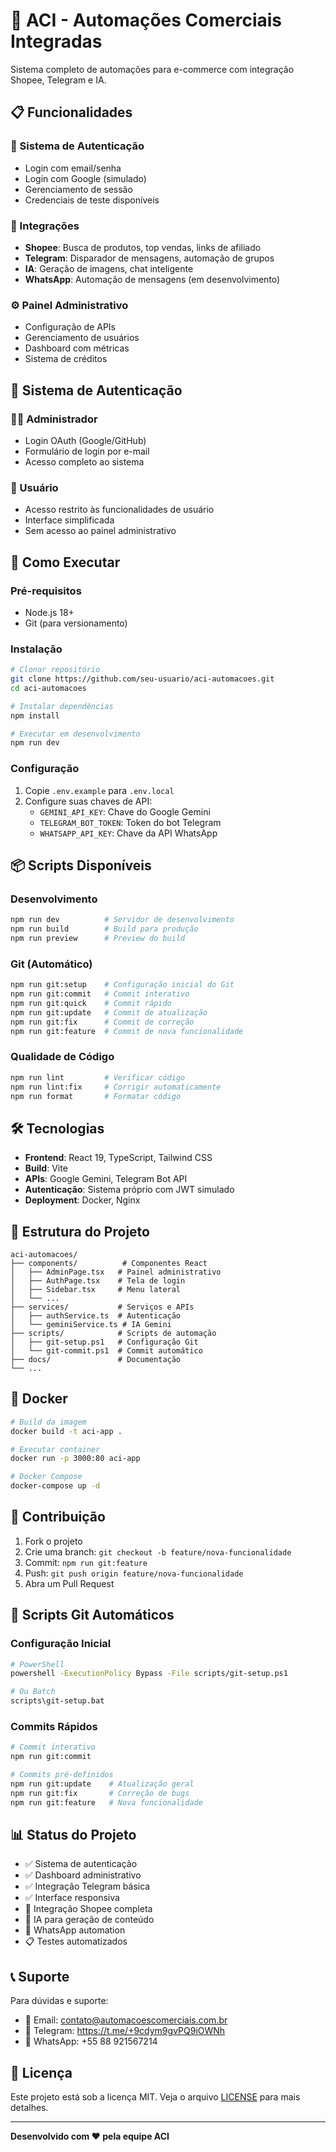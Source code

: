 # 🚀 ACI - Automações Comerciais Integradas

Sistema completo de automações para e-commerce com integração Shopee, Telegram e IA.

## 📋 Funcionalidades

### 🔐 Sistema de Autenticação
- Login com email/senha
- Login com Google (simulado)
- Gerenciamento de sessão
- Credenciais de teste disponíveis

### 📱 Integrações
- **Shopee**: Busca de produtos, top vendas, links de afiliado
- **Telegram**: Disparador de mensagens, automação de grupos
- **IA**: Geração de imagens, chat inteligente
- **WhatsApp**: Automação de mensagens (em desenvolvimento)

### ⚙️ Painel Administrativo
- Configuração de APIs
- Gerenciamento de usuários
- Dashboard com métricas
- Sistema de créditos

## 🔐 Sistema de Autenticação

### 👨‍💼 Administrador
- Login OAuth (Google/GitHub)
- Formulário de login por e-mail
- Acesso completo ao sistema

### 👤 Usuário
- Acesso restrito às funcionalidades de usuário
- Interface simplificada
- Sem acesso ao painel administrativo

## 🚀 Como Executar

### Pré-requisitos
- Node.js 18+
- Git (para versionamento)

### Instalação
```bash
# Clonar repositório
git clone https://github.com/seu-usuario/aci-automacoes.git
cd aci-automacoes

# Instalar dependências
npm install

# Executar em desenvolvimento
npm run dev
```

### Configuração
1. Copie `.env.example` para `.env.local`
2. Configure suas chaves de API:
   - `GEMINI_API_KEY`: Chave do Google Gemini
   - `TELEGRAM_BOT_TOKEN`: Token do bot Telegram
   - `WHATSAPP_API_KEY`: Chave da API WhatsApp

## 📦 Scripts Disponíveis

### Desenvolvimento
```bash
npm run dev          # Servidor de desenvolvimento
npm run build        # Build para produção
npm run preview      # Preview do build
```

### Git (Automático)
```bash
npm run git:setup    # Configuração inicial do Git
npm run git:commit   # Commit interativo
npm run git:quick    # Commit rápido
npm run git:update   # Commit de atualização
npm run git:fix      # Commit de correção
npm run git:feature  # Commit de nova funcionalidade
```

### Qualidade de Código
```bash
npm run lint         # Verificar código
npm run lint:fix     # Corrigir automaticamente
npm run format       # Formatar código
```

## 🛠️ Tecnologias

- **Frontend**: React 19, TypeScript, Tailwind CSS
- **Build**: Vite
- **APIs**: Google Gemini, Telegram Bot API
- **Autenticação**: Sistema próprio com JWT simulado
- **Deployment**: Docker, Nginx

## 📁 Estrutura do Projeto

```
aci-automacoes/
├── components/          # Componentes React
│   ├── AdminPage.tsx   # Painel administrativo
│   ├── AuthPage.tsx    # Tela de login
│   ├── Sidebar.tsx     # Menu lateral
│   └── ...
├── services/           # Serviços e APIs
│   ├── authService.ts  # Autenticação
│   └── geminiService.ts # IA Gemini
├── scripts/            # Scripts de automação
│   ├── git-setup.ps1   # Configuração Git
│   └── git-commit.ps1  # Commit automático
├── docs/               # Documentação
└── ...
```

## 🐳 Docker

```bash
# Build da imagem
docker build -t aci-app .

# Executar container
docker run -p 3000:80 aci-app

# Docker Compose
docker-compose up -d
```

## 🤝 Contribuição

1. Fork o projeto
2. Crie uma branch: `git checkout -b feature/nova-funcionalidade`
3. Commit: `npm run git:feature`
4. Push: `git push origin feature/nova-funcionalidade`
5. Abra um Pull Request

## 📄 Scripts Git Automáticos

### Configuração Inicial
```bash
# PowerShell
powershell -ExecutionPolicy Bypass -File scripts/git-setup.ps1

# Ou Batch
scripts\git-setup.bat
```

### Commits Rápidos
```bash
# Commit interativo
npm run git:commit

# Commits pré-definidos
npm run git:update    # Atualização geral
npm run git:fix       # Correção de bugs
npm run git:feature   # Nova funcionalidade
```

## 📊 Status do Projeto

- ✅ Sistema de autenticação
- ✅ Dashboard administrativo
- ✅ Integração Telegram básica
- ✅ Interface responsiva
- 🚧 Integração Shopee completa
- 🚧 IA para geração de conteúdo
- 🚧 WhatsApp automation
- 📋 Testes automatizados

## 📞 Suporte

Para dúvidas e suporte:
- 📧 Email: contato@automacoescomerciais.com.br
- 💬 Telegram: https://t.me/+9cdym9gvPQ9iOWNh
- 📱 WhatsApp: +55 88 921567214

## 📜 Licença

Este projeto está sob a licença MIT. Veja o arquivo [LICENSE](LICENSE) para mais detalhes.

---

**Desenvolvido com ❤️ pela equipe ACI**